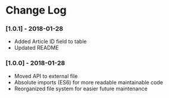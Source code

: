# Change Log
### [1.0.1] - 2018-01-28
- Added Article ID field to table
- Updated README
### [1.0.0] - 2018-01-28
- Moved API to external file
- Absolute imports (ES6) for more readable maintainable code
- Reorganized file system for easier future maintenance